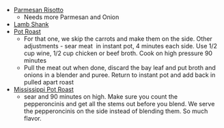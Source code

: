 <!--bl
(filemeta
    (title "Instapot"))
/bl-->

- [Parmesan Risotto](https://www.365daysofcrockpot.com/instant-pot-parmesan-risotto/)
  - Needs more Parmesan and Onion
- [Lamb Shank](https://www.pressurecookrecipes.com/instant-pot-lamb-shank/)
- [Pot Roast](https://www.simplyrecipes.com/recipes/pot_roast/)
  - For that one, we skip the carrots and make them on the side. Other adjustments - sear meat  in instant pot, 4 minutes each side. Use 1/2 cup wine, 1/2 cup chicken or beef broth. Cook on high pressure 90 minutes
  - Pull the meat out when done, discard the bay leaf and put broth and onions in a blender and puree. Return to instant pot and add back in pulled apart roast
- [Mississippi Pot Roast](https://www.simplyhappyfoodie.com/instant-pot-mississippi-pot-roast/)
  - sear and 90 minutes on high. Make sure you count the pepperoncinis and get all the stems out before you blend. We serve the pepperoncinis on the side instead of blending them. So much flavor.
